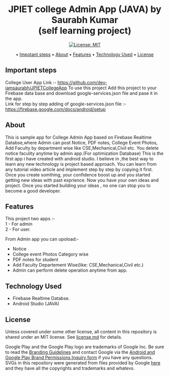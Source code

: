 

<p>
    <h1 align="center">
            JPIET college Admin App (JAVA) by Saurabh Kumar<br>(self learning project)
        </a>
    </h1>
</p>


<p align="center">
    <a href="https://github.com/dev-iamsaurabh/JPIETCollegeAdminApp/blob/master/LICENSE">
        <img src="https://img.shields.io/badge/License-MIT-lightgrey.svg" alt="License: MIT">
    </a>
</p>



<p align="center">
   • <a href="#important-steps">Impotant steps</a>
  • <a href="#about">About</a>
  • <a href="#features">Features</a>
  • <a href="#technology-used">Technology Used</a>
  • <a href="#license">License</a>


</p>

## Important steps

College User App Link :- https://github.com/dev-iamsaurabh/JPIETCollegeApp
To use this project Add this project to your Firebase data base and download google-services.json file and pase it in the app.<br>
Link for step by step adding of google-services.json file :-https://firebase.google.com/docs/android/setup<br>




## About
This is sample app for College Admin App based on Firebase Realtime Databse,where Admin can post Notice, PDF notes, College Event Photos, Add Faculty by department wise 
like CSE,Mechanical,Civil etc.
You delete notice faculity anytime by admin app.(For optimization Database)
This is the first app i have created with android studio. I believe in ,the best way to learn any new technology is project based approach. You can learn from any tutorial
video article and implement step by step by copying it first. Once you create somthing, your confidence boost up and you started getting new ideas with past exprience.
Now you have your own ideas and project. Once you started building your ideas , no one can stop you to become a good developer. 


## Features
This project two apps :- <br>
1 - For admin<br>
2 - For user.<br>

From Admin app you can upoload:-<br>
* Notice<br>
* College event Photos Category wise<br>
* PDF notes for student<br>
* Add Faculty Departement Wise(like: CSE,Mechanical,Civil etc.)<br>
* Admin can perform delete operation anytime from app.<br>



## Technology Used
* Firebase Realtime Databse.<br>
* Android Studio (JAVA)

## License

Unless covered under some other license, all content in this repository is shared under an MIT license. See [license.md](./license.md) for details.

Google Play and the Google Play logo are trademarks of Google Inc. Be sure to read the [Branding Guidelines](https://developer.android.com/distribute/tools/promote/brand.html) and contact Google via the [Android and Google Play Brand Permissions Inquiry form](https://support.google.com/googleplay/contact/brand_developer) if you have any questions. SVGs in this repository were generated from files provided by Google [here](https://play.google.com/intl/en_us/badges/) and they have all the copyrights and trademarks and whatevs.
